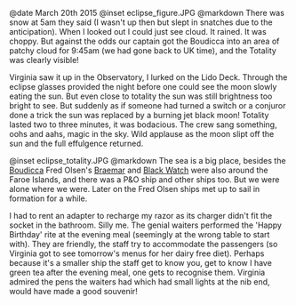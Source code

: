 @date		March 20th 2015
@inset		eclipse_figure.JPG
@markdown
There was snow at 5am they said (I wasn't up then but slept in snatches due to
the anticipation). When I looked out I could just see cloud.
It rained. It was choppy.
But against the odds our captain got the Boudicca into an area of patchy cloud for 9:45am
(we had gone back to UK time),
and the Totality was clearly visible!

Virginia saw it up in the Observatory, I lurked on the Lido Deck. Through the eclipse glasses
provided the night before one could see the moon slowly eating the sun. But even close to
totality the sun was still brightness too bright to see. But suddenly as if someone had
turned a switch or a conjuror done a trick the sun was replaced by a burning jet black moon!
Totality lasted two to three minutes, it was bodacious.  The crew sang something, oohs and aahs,
magic in the sky. Wild applause as the moon slipt off the sun and the full effulgence returned.

@inset		eclipse_totality.JPG
@markdown
The sea is a big place, besides the [Boudicca](https://www.fredolsencruises.com/our-ships/our-cruise-ships/boudicca) Fred Olsen's [Braemar](https://www.fredolsencruises.com/our-ships/our-cruise-ships/braemar) and
[Black Watch](https://www.fredolsencruises.com/our-ships/our-cruise-ships/black-watch) were also around the Faroe Islands, and there was a P&O ship
and other ships too. But we were alone where we were. Later on the Fred Olsen ships
met up to sail in formation for a while.

I had to rent an adapter to recharge my razor as its charger didn't fit the socket
in the bathroom. Silly me. The genial waiters performed the 'Happy Birthday' rite at the
evening meal (seemingly at the wrong table to start with). They are friendly,
the staff try to accommodate the passengers (so Virginia got to see tomorrow's menus for
her dairy free diet). Perhaps because it's a smaller ship the staff get to know you,
get to know I have green tea after the evening meal, one gets to recognise them.
Virginia admired the pens the waiters had which had small lights at the nib end,
would have made a good souvenir!
